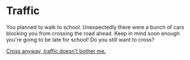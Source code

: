 # Traffic
You planned to walk to school. Unexpectedly there were a bunch of cars blocking you from crossing the road ahead. Keep in mind soon enough you're going to be late for school! Do you still want to cross?

[Cross anyway, traffic doesn't bother me.](accident.md)
